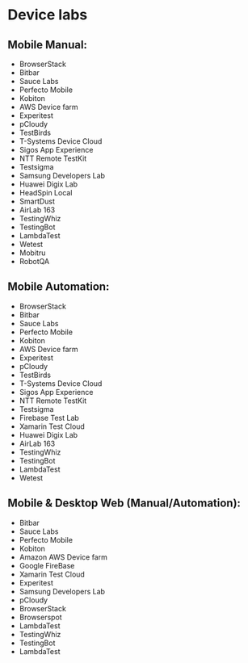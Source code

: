 # Device labs

## Mobile Manual:

* BrowserStack
* Bitbar
* Sauce Labs
* Perfecto Mobile
* Kobiton
* AWS Device farm
* Experitest
* pCloudy
* TestBirds
* T-Systems Device Cloud
* Sigos App Experience
* NTT Remote TestKit
* Testsigma
* Samsung Developers Lab
* Huawei Digix Lab
* HeadSpin Local
* SmartDust
* AirLab 163
* TestingWhiz
* TestingBot
* LambdaTest
* Wetest
* Mobitru
* RobotQA

## Mobile Automation:

* BrowserStack
* Bitbar
* Sauce Labs
* Perfecto Mobile
* Kobiton
* AWS Device farm
* Experitest
* pCloudy
* TestBirds
* T-Systems Device Cloud
* Sigos App Experience
* NTT Remote TestKit
* Testsigma
* Firebase Test Lab
* Xamarin Test Cloud
* Huawei Digix Lab
* AirLab 163
* TestingWhiz
* TestingBot
* LambdaTest
* Wetest

## Mobile & Desktop Web \(Manual/Automation\):

* Bitbar
* Sauce Labs
* Perfecto Mobile
* Kobiton
* Amazon AWS Device farm
* Google FireBase
* Xamarin Test Cloud
* Experitest
* Samsung Developers Lab
* pCloudy
* BrowserStack
* Browserspot
* LambdaTest
* TestingWhiz
* TestingBot
* LambdaTest
